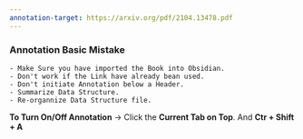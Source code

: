 ```yaml
---
annotation-target: https://arxiv.org/pdf/2104.13478.pdf
---
```




### **Annotation Basic Mistake**
	- Make Sure you have imported the Book into Obsidian.
	- Don't work if the Link have already bean used.
	- Don't initiate Annotation below a Header.
	- Summarize Data Structure.
	- Re-organnize Data Structure file.

**To Turn On/Off Annotation** -> Click the **Current Tab on Top**. And **Ctr + Shift + A**